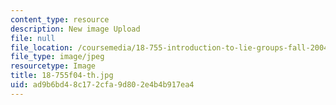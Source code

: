 ```yaml
---
content_type: resource
description: New image Upload
file: null
file_location: /coursemedia/18-755-introduction-to-lie-groups-fall-2004/ad9b6bd48c172cfa9d802e4b4b917ea4_18-755f04-th.jpg
file_type: image/jpeg
resourcetype: Image
title: 18-755f04-th.jpg
uid: ad9b6bd4-8c17-2cfa-9d80-2e4b4b917ea4
---
```

